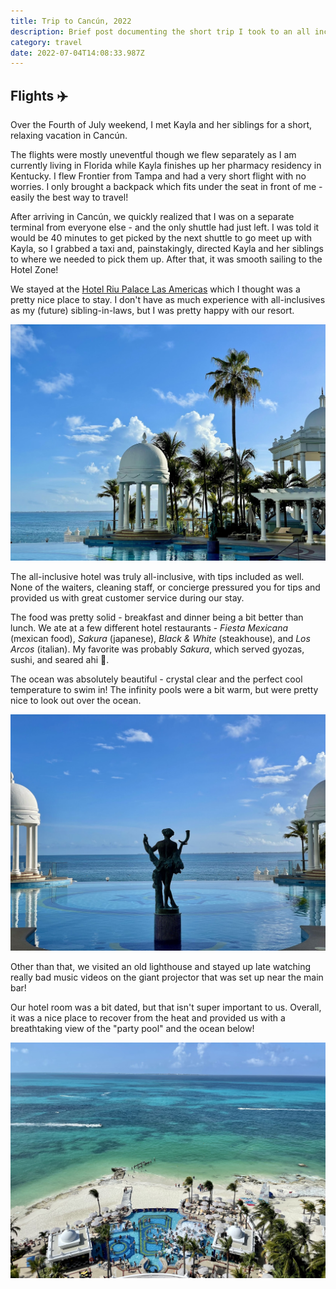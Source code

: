 ```yaml
---
title: Trip to Cancún, 2022
description: Brief post documenting the short trip I took to an all inclusive resort in Cancún with Kayla's siblings.
category: travel
date: 2022-07-04T14:08:33.987Z
---
```


## Flights ✈️

Over the Fourth of July weekend, I met Kayla and her siblings for a short, relaxing vacation in Cancún.

The flights were mostly uneventful though we flew separately as I am currently living in Florida while Kayla finishes up her pharmacy residency in Kentucky. I flew Frontier from Tampa and had a very short flight with no worries. I only brought a backpack which fits under the seat in front of me - easily the best way to travel!

After arriving in Cancún, we quickly realized that I was on a separate terminal from everyone else - and the only shuttle had just left. I was told it would be 40 minutes to get picked by the next shuttle to go meet up with Kayla, so I grabbed a taxi and, painstakingly, directed Kayla and her siblings to where we needed to pick them up. After that, it was smooth sailing to the Hotel Zone!

We stayed at the [Hotel Riu Palace Las Americas](https://www.riu.com/en/hotel/mexico/cancun/hotel-riu-palace-las-americas/) which I thought was a pretty nice place to stay. I don't have as much experience with all-inclusives as my (future) sibling-in-laws, but I was pretty happy with our resort.

<img src="./img/cancun-2.jpg" alt="View of the infinity pool, some palm trees, and the ocean">

The all-inclusive hotel was truly all-inclusive, with tips included as well. None of the waiters, cleaning staff, or concierge pressured you for tips and provided us with great customer service during our stay.

The food was pretty solid - breakfast and dinner being a bit better than lunch. We ate at a few different hotel restaurants - _Fiesta Mexicana_ (mexican food), _Sakura_ (japanese), _Black & White_ (steakhouse), and _Los Arcos_ (italian). My favorite was probably _Sakura_, which served gyozas, sushi, and seared ahi 🤤.

The ocean was absolutely beautiful - crystal clear and the perfect cool temperature to swim in! The infinity pools were a bit warm, but were pretty nice to look out over the ocean.

<img src="./img/cancun-1.jpg" alt="Statue in an infinity pool overlooking the ocean">

Other than that, we visited an old lighthouse and stayed up late watching really bad music videos on the giant projector that was set up near the main bar!

Our hotel room was a bit dated, but that isn't super important to us. Overall, it was a nice place to recover from the heat and provided us with a breathtaking view of the "party pool" and the ocean below!

<img src="./img/cancun-3.jpg" alt="View from the hotel room, overlooking the party pool and the bright blue ocean waves">
